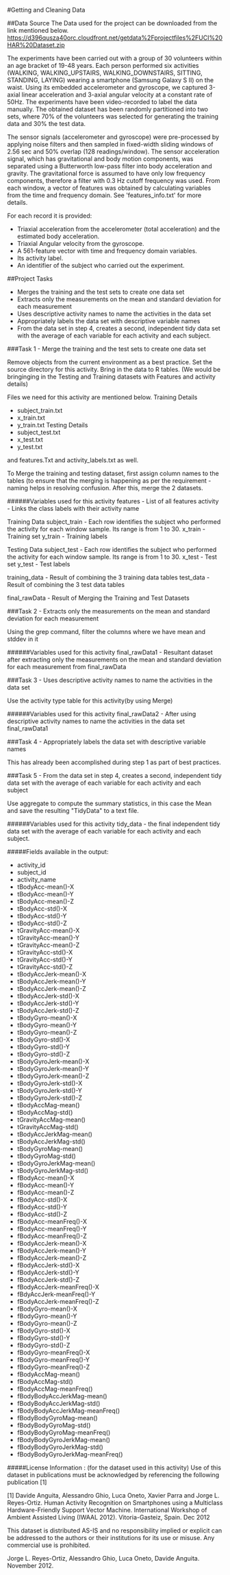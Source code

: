 #Getting and Cleaning Data

##Data Source
The Data used for the project can be downloaded from the link mentioned below.
https://d396qusza40orc.cloudfront.net/getdata%2Fprojectfiles%2FUCI%20HAR%20Dataset.zip

  The experiments have been carried out with a group of 30 volunteers within an age bracket of 19-48 years. Each person performed six activities (WALKING, WALKING_UPSTAIRS, WALKING_DOWNSTAIRS, SITTING, STANDING, LAYING) wearing a smartphone (Samsung Galaxy S II) on the waist. Using its embedded accelerometer and gyroscope, we captured 3-axial linear acceleration and 3-axial angular velocity at a constant rate of 50Hz. The experiments have been video-recorded to label the data manually. The obtained dataset has been randomly partitioned into two sets, where 70% of the volunteers was selected for generating the training data and 30% the test data. 

  The sensor signals (accelerometer and gyroscope) were pre-processed by applying noise filters and then sampled in fixed-width sliding windows of 2.56 sec and 50% overlap (128 readings/window). The sensor acceleration signal, which has gravitational and body motion components, was separated using a Butterworth low-pass filter into body acceleration and gravity. The gravitational force is assumed to have only low frequency components, therefore a filter with 0.3 Hz cutoff frequency was used. From each window, a vector of features was obtained by calculating variables from the time and frequency domain. See 'features_info.txt' for more details. 

For each record it is provided:
- Triaxial acceleration from the accelerometer (total acceleration) and the estimated body acceleration.
- Triaxial Angular velocity from the gyroscope. 
- A 561-feature vector with time and frequency domain variables. 
- Its activity label. 
- An identifier of the subject who carried out the experiment.

##Project Tasks

- Merges the training and the test sets to create one data set
- Extracts only the measurements on the mean and standard deviation for each measurement
- Uses descriptive activity names to name the activities in the data set
- Appropriately labels the data set with descriptive variable names 
- From the data set in step 4, creates a second, independent tidy data set with the average of each variable for each activity and each subject.

###Task 1 - Merge the training and the test sets to create one data set

Remove objects from the current environment as a best practice. 
Set the source directory for this activity.
Bring in the data to R tables. (We would be bringinging in the Testing and Training datasets with Features and activity details)

Files we need for this activity are mentioned below.
Training Details
 - subject_train.txt
 - x_train.txt
 - y_train.txt
Testing Details
 -	subject_test.txt
 -	x_test.txt
 -	y_test.txt

and features.Txt and activity_labels.txt as well.

To Merge the training and testing dataset, first assign column names to the tables (to ensure that the merging is happening as per the requirement - naming helps in resolving confusion. After this, merge the 2 datasets.

######Variables used for this activity
features - List of all features
activity - Links the class labels with their activity name

Training Data
subject_train - Each row identifies the subject who performed the activity for each window sample. Its range is from 1 to 30. 
x_train - Training set
y_train - Training labels

Testing Data
subject_test - Each row identifies the subject who performed the activity for each window sample. Its range is from 1 to 30. 
x_test - Test set
y_test - Test labels

training_data - Result of combining the 3 training data tables
test_data - Result of combining the 3 test data tables

final_rawData - Result of Merging the Training and Test Datasets

###Task 2 - Extracts only the measurements on the mean and standard deviation for each measurement

Using the grep command, filter the columns where we have mean and stddev in it

######Variables used for this activity
final_rawData1 - Resultant dataset after extracting only the measurements on the mean and standard deviation for each measurement from final_rawData

###Task 3 - Uses descriptive activity names to name the activities in the data set

Use the activity type table for this activity(by using Merge)

######Variables used for this activity
final_rawData2 - After using descriptive activity names to name the activities in the data set final_rawData1

###Task 4 - Appropriately labels the data set with descriptive variable names 

This has already been accomplished during step 1 as part of best practices.

###Task 5 - From the data set in step 4, creates a second, independent tidy data set with the average of each variable for each activity and each subject

Use aggregate to compute the summary statistics, in this case the Mean and save the resulting "TidyData" to a text file.

######Variables used for this activity
tidy_data - the final independent tidy data set with the average of each variable for each activity and each subject.

#####Fields available in the output:

 - activity_id
 - subject_id
 - activity_name
 - tBodyAcc-mean()-X
 - tBodyAcc-mean()-Y
 - tBodyAcc-mean()-Z
 - tBodyAcc-std()-X
 - tBodyAcc-std()-Y
 - tBodyAcc-std()-Z
 - tGravityAcc-mean()-X
 - tGravityAcc-mean()-Y
 - tGravityAcc-mean()-Z
 - tGravityAcc-std()-X
 - tGravityAcc-std()-Y
 - tGravityAcc-std()-Z
 - tBodyAccJerk-mean()-X
 - tBodyAccJerk-mean()-Y
 - tBodyAccJerk-mean()-Z
 - tBodyAccJerk-std()-X
 - tBodyAccJerk-std()-Y
 - tBodyAccJerk-std()-Z
 - tBodyGyro-mean()-X
 - tBodyGyro-mean()-Y
 - tBodyGyro-mean()-Z
 - tBodyGyro-std()-X
 - tBodyGyro-std()-Y
 - tBodyGyro-std()-Z
 - tBodyGyroJerk-mean()-X
 - tBodyGyroJerk-mean()-Y
 - tBodyGyroJerk-mean()-Z
 - tBodyGyroJerk-std()-X
 - tBodyGyroJerk-std()-Y
 - tBodyGyroJerk-std()-Z
 - tBodyAccMag-mean()
 - tBodyAccMag-std()
 - tGravityAccMag-mean()
 - tGravityAccMag-std()
 - tBodyAccJerkMag-mean()
 - tBodyAccJerkMag-std()
 - tBodyGyroMag-mean()
 - tBodyGyroMag-std()
 - tBodyGyroJerkMag-mean()
 - tBodyGyroJerkMag-std()
 - fBodyAcc-mean()-X
 - fBodyAcc-mean()-Y
 - fBodyAcc-mean()-Z
 - fBodyAcc-std()-X
 - fBodyAcc-std()-Y
 - fBodyAcc-std()-Z
 - fBodyAcc-meanFreq()-X
 - fBodyAcc-meanFreq()-Y
 - fBodyAcc-meanFreq()-Z
 - fBodyAccJerk-mean()-X
 - fBodyAccJerk-mean()-Y
 - fBodyAccJerk-mean()-Z
 - fBodyAccJerk-std()-X
 - fBodyAccJerk-std()-Y
 - fBodyAccJerk-std()-Z
 - fBodyAccJerk-meanFreq()-X
 - fBdyAccJerk-meanFreq()-Y
 - fBodyAccJerk-meanFreq()-Z
 - fBodyGyro-mean()-X
 - fBodyGyro-mean()-Y
 - fBodyGyro-mean()-Z
 - fBodyGyro-std()-X
 - fBodyGyro-std()-Y
 - fBodyGyro-std()-Z
 - fBodyGyro-meanFreq()-X
 - fBodyGyro-meanFreq()-Y
 - fBodyGyro-meanFreq()-Z
 - fBodyAccMag-mean()
 - fBodyAccMag-std()
 - fBodyAccMag-meanFreq()
 - fBodyBodyAccJerkMag-mean()
 - fBodyBodyAccJerkMag-std()
 - fBodyBodyAccJerkMag-meanFreq()
 - fBodyBodyGyroMag-mean()
 - fBodyBodyGyroMag-std()
 - fBodyBodyGyroMag-meanFreq()
 - fBodyBodyGyroJerkMag-mean()
 - fBodyBodyGyroJerkMag-std()
 - fBodyBodyGyroJerkMag-meanFreq()

#####License Information : (for the dataset used in this activity)
Use of this dataset in publications must be acknowledged by referencing the following publication [1] 

[1] Davide Anguita, Alessandro Ghio, Luca Oneto, Xavier Parra and Jorge L. Reyes-Ortiz. Human Activity Recognition on Smartphones using a Multiclass Hardware-Friendly Support Vector Machine. International Workshop of Ambient Assisted Living (IWAAL 2012). Vitoria-Gasteiz, Spain. Dec 2012

This dataset is distributed AS-IS and no responsibility implied or explicit can be addressed to the authors or their institutions for its use or misuse. Any commercial use is prohibited.

Jorge L. Reyes-Ortiz, Alessandro Ghio, Luca Oneto, Davide Anguita. November 2012.
